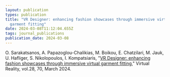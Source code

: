 ```yaml
---
layout: publication
types: publication
title: "VR Designer: enhancing fashion showcases through immersive virtual
  garment fitting"
date: 2024-03-08T11:12:04.655Z
tags: journal_publications
publication_date: 2024-03-08
---
```

O. Sarakatsanos, A. Papazoglou-Chalikias, Μ. Boikou, E. Chatzilari, M. Jauk, U. Hafliger, S. Nikolopoulos, I. Kompatsiaris, "[VR Designer: enhancing fashion showcases through immersive virtual garment fitting](https://link.springer.com/article/10.1007/s10055-024-00945-w)," Virtual Reality, vol.28, 70, March 2024.